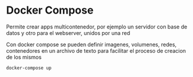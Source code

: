 # Docker Compose

Permite crear apps multicontenedor, por ejemplo un servidor con base de datos y otro para el webserver, unidos por una red

Con docker compose se pueden definir imagenes, volumenes, redes, contenedores en un archivo de texto para facilitar el proceso de creacion de los mismos

```sh
docker-compose up
```


